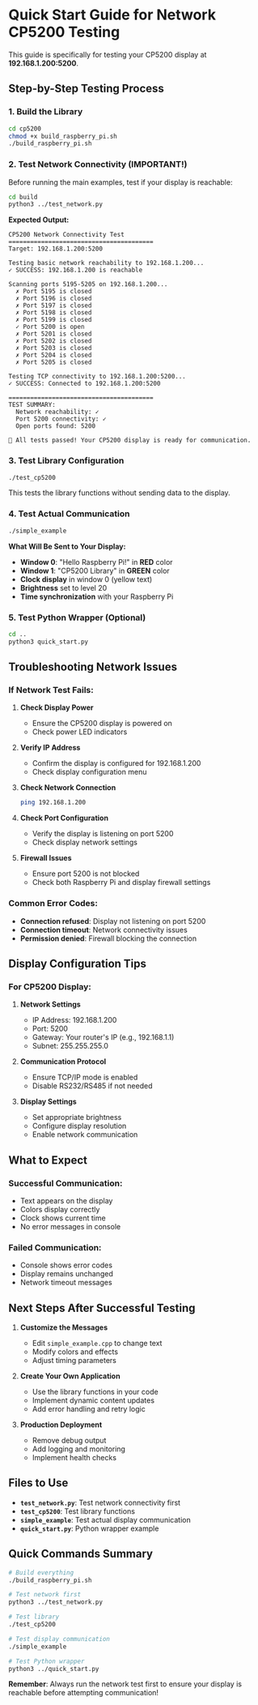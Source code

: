 # Quick Start Guide for Network CP5200 Testing

This guide is specifically for testing your CP5200 display at **192.168.1.200:5200**.

## **Step-by-Step Testing Process**

### **1. Build the Library**
```bash
cd cp5200
chmod +x build_raspberry_pi.sh
./build_raspberry_pi.sh
```

### **2. Test Network Connectivity (IMPORTANT!)**
Before running the main examples, test if your display is reachable:
```bash
cd build
python3 ../test_network.py
```

**Expected Output:**
```
CP5200 Network Connectivity Test
========================================
Target: 192.168.1.200:5200

Testing basic network reachability to 192.168.1.200...
✓ SUCCESS: 192.168.1.200 is reachable

Scanning ports 5195-5205 on 192.168.1.200...
  ✗ Port 5195 is closed
  ✗ Port 5196 is closed
  ✗ Port 5197 is closed
  ✗ Port 5198 is closed
  ✗ Port 5199 is closed
  ✓ Port 5200 is open
  ✗ Port 5201 is closed
  ✗ Port 5202 is closed
  ✗ Port 5203 is closed
  ✗ Port 5204 is closed
  ✗ Port 5205 is closed

Testing TCP connectivity to 192.168.1.200:5200...
✓ SUCCESS: Connected to 192.168.1.200:5200

========================================
TEST SUMMARY:
  Network reachability: ✓
  Port 5200 connectivity: ✓
  Open ports found: 5200

🎉 All tests passed! Your CP5200 display is ready for communication.
```

### **3. Test Library Configuration**
```bash
./test_cp5200
```

This tests the library functions without sending data to the display.

### **4. Test Actual Communication**
```bash
./simple_example
```

**What Will Be Sent to Your Display:**
- **Window 0**: "Hello Raspberry Pi!" in **RED** color
- **Window 1**: "CP5200 Library" in **GREEN** color  
- **Clock display** in window 0 (yellow text)
- **Brightness** set to level 20
- **Time synchronization** with your Raspberry Pi

### **5. Test Python Wrapper (Optional)**
```bash
cd ..
python3 quick_start.py
```

## **Troubleshooting Network Issues**

### **If Network Test Fails:**

1. **Check Display Power**
   - Ensure the CP5200 display is powered on
   - Check power LED indicators

2. **Verify IP Address**
   - Confirm the display is configured for 192.168.1.200
   - Check display configuration menu

3. **Check Network Connection**
   ```bash
   ping 192.168.1.200
   ```

4. **Check Port Configuration**
   - Verify the display is listening on port 5200
   - Check display network settings

5. **Firewall Issues**
   - Ensure port 5200 is not blocked
   - Check both Raspberry Pi and display firewall settings

### **Common Error Codes:**

- **Connection refused**: Display not listening on port 5200
- **Connection timeout**: Network connectivity issues
- **Permission denied**: Firewall blocking the connection

## **Display Configuration Tips**

### **For CP5200 Display:**
1. **Network Settings**
   - IP Address: 192.168.1.200
   - Port: 5200
   - Gateway: Your router's IP (e.g., 192.168.1.1)
   - Subnet: 255.255.255.0

2. **Communication Protocol**
   - Ensure TCP/IP mode is enabled
   - Disable RS232/RS485 if not needed

3. **Display Settings**
   - Set appropriate brightness
   - Configure display resolution
   - Enable network communication

## **What to Expect**

### **Successful Communication:**
- Text appears on the display
- Colors display correctly
- Clock shows current time
- No error messages in console

### **Failed Communication:**
- Console shows error codes
- Display remains unchanged
- Network timeout messages

## **Next Steps After Successful Testing**

1. **Customize the Messages**
   - Edit `simple_example.cpp` to change text
   - Modify colors and effects
   - Adjust timing parameters

2. **Create Your Own Application**
   - Use the library functions in your code
   - Implement dynamic content updates
   - Add error handling and retry logic

3. **Production Deployment**
   - Remove debug output
   - Add logging and monitoring
   - Implement health checks

## **Files to Use**

- **`test_network.py`**: Test network connectivity first
- **`test_cp5200`**: Test library functions
- **`simple_example`**: Test actual display communication
- **`quick_start.py`**: Python wrapper example

## **Quick Commands Summary**

```bash
# Build everything
./build_raspberry_pi.sh

# Test network first
python3 ../test_network.py

# Test library
./test_cp5200

# Test display communication
./simple_example

# Test Python wrapper
python3 ../quick_start.py
```

**Remember**: Always run the network test first to ensure your display is reachable before attempting communication!
